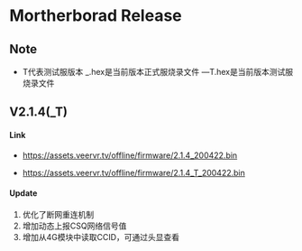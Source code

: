 # Mortherborad Release



## Note

* T代表测试服版本
_.hex是当前版本正式服烧录文件
—T.hex是当前版本测试服烧录文件


## V2.1.4(_T)

#### Link

* https://assets.veervr.tv/offline/firmware/2.1.4_200422.bin

* https://assets.veervr.tv/offline/firmware/2.1.4_T_200422.bin

#### Update

1. 优化了断网重连机制
2. 增加动态上报CSQ网络信号值
3. 增加从4G模块中读取CCID，可通过头显查看



